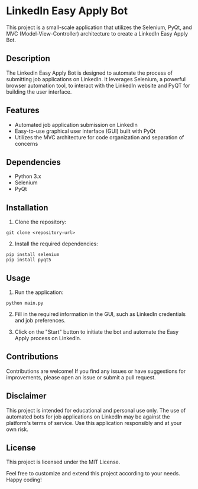 # LinkedIn Easy Apply Bot

This project is a small-scale application that utilizes the Selenium, PyQt, and MVC (Model-View-Controller) architecture to create a LinkedIn Easy Apply Bot.

## Description

The LinkedIn Easy Apply Bot is designed to automate the process of submitting job applications on LinkedIn. It leverages Selenium, a powerful browser automation tool, to interact with the LinkedIn website and PyQT for building the user interface.

## Features

- Automated job application submission on LinkedIn
- Easy-to-use graphical user interface (GUI) built with PyQt
- Utilizes the MVC architecture for code organization and separation of concerns

## Dependencies

- Python 3.x
- Selenium
- PyQt

## Installation

1. Clone the repository:
```
git clone <repository-url>
```

2. Install the required dependencies:
```
pip install selenium
pip install pyqt5
```

## Usage

1. Run the application:
```
python main.py
```

2. Fill in the required information in the GUI, such as LinkedIn credentials and job preferences.

3. Click on the "Start" button to initiate the bot and automate the Easy Apply process on LinkedIn.

## Contributions

Contributions are welcome! If you find any issues or have suggestions for improvements, please open an issue or submit a pull request.

## Disclaimer

This project is intended for educational and personal use only. The use of automated bots for job applications on LinkedIn may be against the platform's terms of service. Use this application responsibly and at your own risk.

## License

This project is licensed under the MIT License.

Feel free to customize and extend this project according to your needs. Happy coding!
